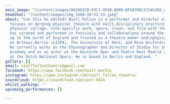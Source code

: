 ```yaml
---
main_image: "/content/images/A43A63CB-83C1-4F48-8A99-BF587DEC3724%202_edited_edited.jpg"
headshot: "/content/images/img_1504-20-52-53.jpeg"
about: "Can this be edited? Niall Fallon is a performer and director of physical performance.\nHis work
  focuses on merging physical theatre with multi-disciplinary practices.\nCombining
  physical collage, site-specific work, opera, clown, and film with theatre anthropology.\nHe
  has curated and performed in festivals and collaborations around the world.  He\ngrew
  up in the north of England and trained as a theatre maker and\nphysical performer
  at Arthaus.Berlin (LISPA), The University of Kent, and Rose Bruford\nCollege London.
  He currently works as the Choreographer and Director of Studio for the Berlin Opera
  Academy and as an actor at the Deutsche Oper and Teatro Real Madrid and as a dancer
  at the Dutch National Opera. He is based in Berlin and England. "
gallery: []
email: niallfallontheatre@gmail.com
facebook: https://www.facebook.com/niall.machin
instagram: https://www.instagram.com/niall_fallon_theatre/
soundcloud: https://soundcloud.com/user-9424
whilst_walking: ''
upcoming_performances: []

---
```

